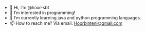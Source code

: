 - 👋 Hi, I’m @hoor-sbt
- 👀 I’m interested in programming!
- 🌱 I’m currently learning java and python programming languages.
- 📫 How to reach me? Via email: Hoorbinteni@gmail.com

<!---
hoor-sbt/hoor-sbt is a ✨ special ✨ repository because its `README.md` (this file) appears on your GitHub profile.
You can click the Preview link to take a look at your changes.
--->
